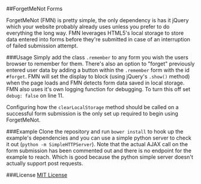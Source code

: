 ##ForgetMeNot Forms

ForgetMeNot (FMN) is pretty simple, the only dependency is has it jQuery which your website probably already uses unless you prefer to do everything the long way. FMN leverages HTML5's local storage to store data entered into forms before they're submitted in case of an interruption of failed submission attempt.

###Usage
Simply add the class `.remember` to any form you wish the users browser to remember for them. There's also an option to "forget" previously entered user data by adding a button within the `.remember` form with the id `#forget`.  FMN will set the display to block (using jQuery's `.show()` method) when the page loads and FMN detects form data saved in local storage. FMN also uses it's own logging function for debugging. To turn this off set `debug: false` on line 11.

Configuring how the `clearLocalStorage` method should be called on a successful form submission is the only set up required to begin using ForgetMeNot.

###Example
Clone the repository and run `bower install` to hook up the example's dependencies and you can use a simple python server to check it out (`python -m SimpleHTTPServer`). Note that the actual AJAX call on the form submission has been commented out and there is no endpoint for the example to reach. Which is good because the python simple server doesn't actually support post requests.

###License
[MIT License](http://opensource.org/licenses/MIT)